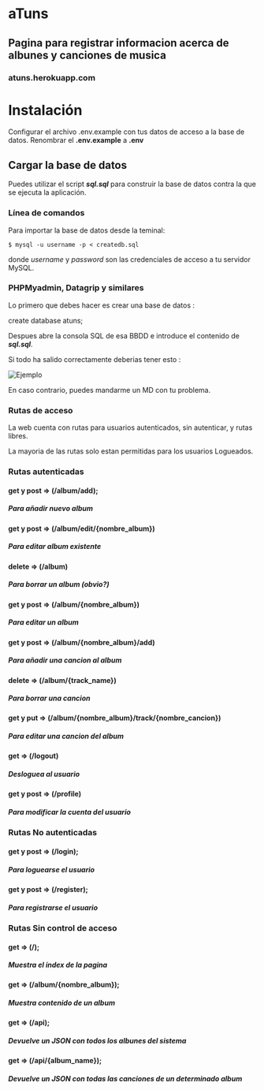 # aTuns

## Pagina para registrar informacion acerca de albunes y canciones de musica

### atuns.herokuapp.com 

# Instalación

Configurar el archivo .env.example con tus datos de acceso a la base de datos.
Renombrar el **.env.example** a **.env**
## Cargar la base de datos

Puedes utilizar el script **_sql.sql_** para construir la base de datos contra la que se ejecuta la aplicación.

### Línea de comandos
Para importar la base de datos desde la teminal:

```
$ mysql -u username -p < createdb.sql
```

donde _username_ y _password_ son las credenciales de acceso a tu servidor MySQL.

### PHPMyadmin, Datagrip y similares
Lo primero que debes hacer es crear una base de datos : 

create database atuns;

Despues abre la consola SQL de esa BBDD e introduce
  el contenido de **_sql.sql_**.

Si todo ha salido correctamente deberias tener esto :


![Ejemplo](https://i.imgur.com/u0r9x7s.png)

En caso contrario, puedes mandarme un MD con tu problema.

### Rutas de acceso

La web cuenta con rutas para usuarios autenticados, sin autenticar, y rutas libres.

La mayoria de las rutas solo estan permitidas para los usuarios Logueados.


### Rutas autenticadas

#### get y post => (/album/add);  
##### Para añadir nuevo album
#### get y post => (/album/edit/{nombre_album}) 
##### Para editar album existente
#### delete      => (/album)
##### Para borrar un album (obvio?)
#### get y post => (/album/{nombre_album}) 
##### Para editar un album  
#### get y post => (/album/{nombre_album}/add) 
##### Para añadir una cancion al album
#### delete      => (/album/{track_name})
##### Para borrar una cancion
#### get y put => (/album/{nombre_album}/track/{nombre_cancion}) 
##### Para editar una cancion del album
#### get      => (/logout) 
##### Desloguea al usuario
#### get y post      => (/profile) 
##### Para modificar la cuenta del usuario 
   
### Rutas  No autenticadas
#### get y post => (/login);  
##### Para loguearse el usuario
#### get y post => (/register);  
##### Para registrarse el usuario 

   
### Rutas  Sin control de acceso
#### get   => (/);  
##### Muestra el index de la pagina
#### get   => (/album/{nombre_album});  
##### Muestra contenido de un album
#### get   => (/api);  
##### Devuelve un JSON con todos los albunes del sistema
#### get   => (/api/{album_name});  
##### Devuelve un JSON con todas las canciones de un determinado album 